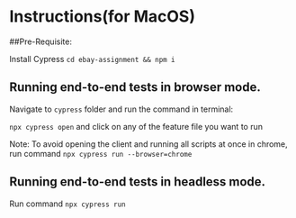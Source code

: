 # Instructions(for MacOS)

##Pre-Requisite:

Install Cypress ```cd ebay-assignment && npm i``` 

## Running end-to-end tests in browser mode.

Navigate to ```cypress``` folder and run the command in terminal:

`npx cypress open` and click on any of the feature file you want to run

Note: To avoid opening the client and running all scripts at once in chrome, run command `npx cypress run --browser=chrome`

## Running end-to-end tests in headless mode.

Run command `npx cypress run`
